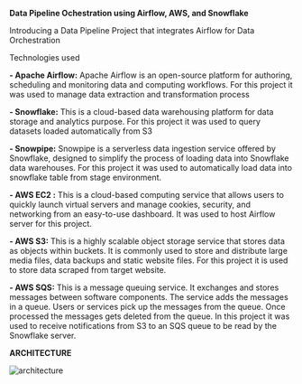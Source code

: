 **Data Pipeline Ochestration using Airflow, AWS, and Snowflake**

Introducing a Data Pipeline Project that integrates Airflow for Data Orchestration

Technologies used

**- Apache Airflow:** Apache Airflow is an open-source platform for authoring, scheduling and monitoring data and computing workflows. For this project it was used to manage data extraction and transformation process

**- Snowflake:** This is a cloud-based data warehousing platform for data storage and analytics purpose. For this project it was used to query datasets loaded automatically from S3

**- Snowpipe:** Snowpipe is a serverless data ingestion service offered by Snowflake, designed to simplify the process of loading data into Snowflake data warehouses. For this project it was used to automatically load data into snowflake table from stage environment.

**- AWS EC2 :** This is a cloud-based computing service that allows users to quickly launch virtual servers and manage cookies, security, and networking from an easy-to-use dashboard. It was used to host Airflow server for this project.

**- AWS S3:** This is a highly scalable object storage service that stores data as objects within buckets. It is commonly used to store and distribute large media files, data backups and static website files. For this project it is used to store data scraped from target website.

**- AWS SQS:** This is a message queuing service. It exchanges and stores messages between software components. The service adds the messages in a queue. Users or services pick up the messages from the queue. Once processed the messages gets deleted from the queue. In this project it was used to receive notifications from S3 to an SQS queue to be read by the Snowflake server.



**ARCHITECTURE**

![architecture](https://github.com/hamzee426/Airflow-Datapipeline/assets/89994778/2cec9d26-df7b-437d-b1fe-dadd5846485b)

